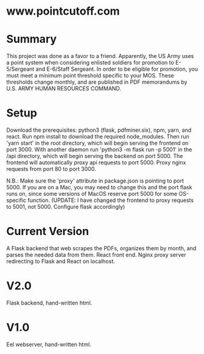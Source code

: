 <h1>www.pointcutoff.com</h1>

# Summary
This project was done as a favor to a friend. Apparently, the US Army uses a point system when considering enlisted soldiers for promotion to E-5/Sergeant and E-6/Staff Sergeant. In order to be eligible for promotion, you must meet a minimum point threshold specific to your MOS. These thresholds change monthly, and are published in PDF memorandums by U.S. ARMY HUMAN RESOURCES COMMAND.

# Setup
Download the prerequisites: python3 (flask, pdfminer.six), npm, yarn, and react. Run npm install to download the required node_modules. Then run 'yarn start' in the root directory, which will begin serving the frontend on port 3000. With another daemon run 'python3 -m flask run -p 5001' in the /api directory, which will begin serving the backend on port 5000. The frontend will automatically proxy api requests to port 5000.
Proxy nginx requests from port 80 to port 3000.

N.B.: Make sure the 'proxy' attribute in package.json is pointing to port 5000. If you are on a Mac, you may need to change this and the port flask runs on, since some versions of MacOS reserve port 5000 for some OS-specific function. (UPDATE: I have changed the frontend to proxy requests to 5001, not 5000. Configure flask accordingly)

# Current Version
A Flask backend that web scrapes the PDFs, organizes them by month, and parses the needed data from them. React front end. Nginx proxy server redirecting to Flask and React on localhost.

# V2.0
Flask backend, hand-written html.

# V1.0
Eel webserver, hand-written html.
